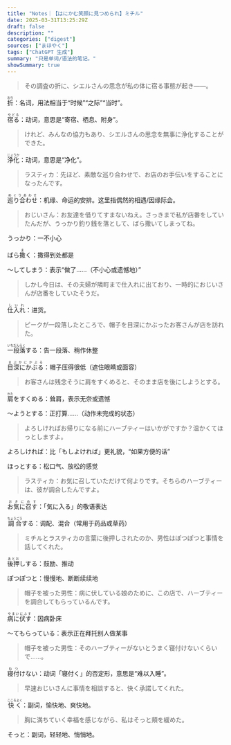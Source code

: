 ```yaml
---
title: "Notes｜【はにかむ笑顔に見つめられ】ミチル"
date: 2025-03-31T13:25:29Z
draft: false
description: ""
categories: ["digest"]
sources: ["まほやく"]
tags: ["ChatGPT 生成"]
summary: "只是单词/语法的笔记。"
showSummary: true
---
```


>その調査の折に、シエルさんの思念が私の体に宿る事態が起き——。

<ruby>折<rt>おり</rt></ruby>：名词，用法相当于“时候”“之际”“当时”。

<ruby>宿る<rt>やどる</rt></ruby>：动词，意思是“寄宿、栖息、附身”。

>けれど、みんなの協力もあり、シエルさんの思念を無事に浄化することができた。

<ruby>浄化<rt>じょうか</rt></ruby>：动词，意思是“净化”。

>ラスティカ：先ほど、素敵な巡り合わせで、お店のお手伝いをすることになったんです。

<ruby>巡り合わせ<rt>めぐりあわせ</rt></ruby>：机缘、命运的安排。这里指偶然的相遇/因缘际会。

>おじいさん：お友達を借りてすまないねえ。さっきまで私が店番をしていたんだが、うっかり釣り銭を落として、ばら撒いてしまってね。

うっかり：一不小心

ばら<ruby>撒<rt>ま</rt></ruby>く：撒得到处都是

〜してしまう：表示“做了……（不小心或遗憾地）”

>しかし今日は、その夫婦が隣町まで仕入れに出ており、一時的におじいさんが店番をしていたそうだ。

<ruby>仕入れ<rt>しいれ</rt></ruby>：进货。

>ピークが一段落したところで、帽子を目深にかぶったお客さんが店を訪れた。

<ruby>一段落<rt>いちだんらく</rt></ruby>する：告一段落、稍作休整

<ruby>目深にかぶる<rt>まぶかにかぶる</rt></ruby>：帽子压得很低（遮住眼睛或面容）

>お客さんは残念そうに肩をすくめると、そのまま店を後にしようとする。

<ruby>肩<rt>かた</rt></ruby>をすくめる：耸肩，表示无奈或遗憾

〜ようとする：正打算……（动作未完成的状态）

>よろしければお帰りになる前にハーブティーはいかがですか？温かくてほっとしますよ。

よろしければ：比「もしよければ」更礼貌，“如果方便的话”

ほっとする：松口气、放松的感觉

>ラスティカ：お気に召していただけて何よりです。そちらのハーブティーは、彼が調合したんですよ。

<ruby>お気に召す<rt>おきにめす</rt></ruby>：「気に入る」的敬语表达

<ruby>調合<rt>ちょうごう</rt></ruby>する：调配、混合（常用于药品或草药）

>ミチルとラスティカの言葉に後押しされたのか、男性はぽつぽつと事情を話してくれた。

<ruby>後押<rt>あとお</rt></ruby>しする：鼓励、推动

ぽつぽつと：慢慢地、断断续续地

>帽子を被った男性：病に伏している娘のために、この店で、ハーブティーを調合してもらっているんです。

<ruby>病に伏す<rt>やまいにふす</rt></ruby>：因病卧床

〜てもらっている：表示正在拜托别人做某事

>帽子を被った男性：そのハーブティーがないとうまく寝付けないくらいで……。

<ruby>寝付<rt>ねつ</rt></ruby>けない：动词「寝付く」的否定形，意思是“难以入睡”。

>早速おじいさんに事情を相談すると、快く承諾してくれた。

<ruby>快く<rt>こころよく</rt></ruby>：副词，愉快地、爽快地。

>胸に満ちていく幸福を感じながら、私はそっと頬を緩めた。

そっと：副词，轻轻地、悄悄地。